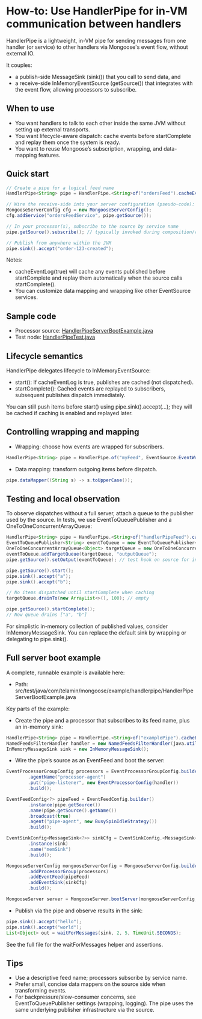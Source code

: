 # How-to: Use HandlerPipe for in-VM communication between handlers

HandlerPipe is a lightweight, in-VM pipe for sending messages from one handler (or service) to other handlers via Mongoose's event flow, without external IO.

It couples:
- a publish-side MessageSink (sink()) that you call to send data, and
- a receive-side InMemoryEventSource (getSource()) that integrates with the event flow, allowing processors to subscribe.

## When to use
- You want handlers to talk to each other inside the same JVM without setting up external transports.
- You want lifecycle-aware dispatch: cache events before startComplete and replay them once the system is ready.
- You want to reuse Mongoose’s subscription, wrapping, and data-mapping features.

## Quick start

```java
// Create a pipe for a logical feed name
HandlerPipe<String> pipe = HandlerPipe.<String>of("ordersFeed").cacheEventLog(true);

// Wire the receive-side into your server configuration (pseudo-code):
MongooseServerConfig cfg = new MongooseServerConfig();
cfg.addService("ordersFeedService", pipe.getSource());

// In your processor(s), subscribe to the source by service name
pipe.getSource().subscribe(); // typically invoked during composition/registration

// Publish from anywhere within the JVM
pipe.sink().accept("order-123-created");
```

Notes:
- cacheEventLog(true) will cache any events published before startComplete and replay them automatically when the source calls startComplete().
- You can customize data mapping and wrapping like other EventSource services.

## Sample code

- Processor
  source: [HandlerPipeServerBootExample.java]({{source_root}}/test/java/com/telamin/mongoose/example/handlerpipe/HandlerPipeServerBootExample.java)
- Test
  node: [HandlerPipeTest.java]({{source_root}}/test/java/com/telamin/mongoose/connector/memory/HandlerPipeTest.java#L17)
  
## Lifecycle semantics
HandlerPipe delegates lifecycle to InMemoryEventSource:
- start(): If cacheEventLog is true, publishes are cached (not dispatched).
- startComplete(): Cached events are replayed to subscribers, subsequent publishes dispatch immediately.

You can still push items before start() using pipe.sink().accept(...); they will be cached if caching is enabled and replayed later.

## Controlling wrapping and mapping

- Wrapping: choose how events are wrapped for subscribers.
```java
HandlerPipe<String> pipe = HandlerPipe.of("myFeed", EventSource.EventWrapStrategy.SUBSCRIPTION_NOWRAP);
```

- Data mapping: transform outgoing items before dispatch.
```java
pipe.dataMapper((String s) -> s.toUpperCase());
```

## Testing and local observation
To observe dispatches without a full server, attach a queue to the publisher used by the source. In tests, we use EventToQueuePublisher and a OneToOneConcurrentArrayQueue:

```java
HandlerPipe<String> pipe = HandlerPipe.<String>of("handlerPipeFeed").cacheEventLog(true);
EventToQueuePublisher<String> eventToQueue = new EventToQueuePublisher<>("handlerPipeFeed");
OneToOneConcurrentArrayQueue<Object> targetQueue = new OneToOneConcurrentArrayQueue<>(128);
eventToQueue.addTargetQueue(targetQueue, "outputQueue");
pipe.getSource().setOutput(eventToQueue); // test hook on source for injection

pipe.getSource().start();
pipe.sink().accept("a");
pipe.sink().accept("b");

// No items dispatched until startComplete when caching
targetQueue.drainTo(new ArrayList<>(), 100); // empty

pipe.getSource().startComplete();
// Now queue drains ["a", "b"]
```

For simplistic in-memory collection of published values, consider InMemoryMessageSink. You can replace the default sink by wrapping or delegating to pipe.sink().

## Full server boot example

A complete, runnable example is available here:
- Path: src/test/java/com/telamin/mongoose/example/handlerpipe/HandlerPipeServerBootExample.java

Key parts of the example:

- Create the pipe and a processor that subscribes to its feed name, plus an in-memory sink:
```java
HandlerPipe<String> pipe = HandlerPipe.<String>of("examplePipe").cacheEventLog(true);
NamedFeedsFilterHandler handler = new NamedFeedsFilterHandler(java.util.Set.of(pipe.getSource().getName()));
InMemoryMessageSink sink = new InMemoryMessageSink();
```

- Wire the pipe’s source as an EventFeed and boot the server:
```java
EventProcessorGroupConfig processors = EventProcessorGroupConfig.builder()
        .agentName("processor-agent")
        .put("pipe-listener", new EventProcessorConfig(handler))
        .build();

EventFeedConfig<?> pipeFeed = EventFeedConfig.builder()
        .instance(pipe.getSource())
        .name(pipe.getSource().getName())
        .broadcast(true)
        .agent("pipe-agent", new BusySpinIdleStrategy())
        .build();

EventSinkConfig<MessageSink<?>> sinkCfg = EventSinkConfig.<MessageSink<?>>builder()
        .instance(sink)
        .name("memSink")
        .build();

MongooseServerConfig mongooseServerConfig = MongooseServerConfig.builder()
        .addProcessorGroup(processors)
        .addEventFeed(pipeFeed)
        .addEventSink(sinkCfg)
        .build();

MongooseServer server = MongooseServer.bootServer(mongooseServerConfig, rec -> {});
```

- Publish via the pipe and observe results in the sink:
```java
pipe.sink().accept("hello");
pipe.sink().accept("world");
List<Object> out = waitForMessages(sink, 2, 5, TimeUnit.SECONDS);
```

See the full file for the waitForMessages helper and assertions.

## Tips
- Use a descriptive feed name; processors subscribe by service name.
- Prefer small, concise data mappers on the source side when transforming events.
- For backpressure/slow-consumer concerns, see EventToQueuePublisher settings (wrapping, logging). The pipe uses the same underlying publisher infrastructure via the source.
